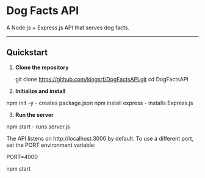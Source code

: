 # Dog Facts API

A Node.js + Express.js API that serves dog facts.

-----

## Quickstart

1. **Clone the repository**

   git clone https://github.com/kingsrf/DogFactsAPI.git
   cd DogFactsAPI

2. **Initialize and install**

npm init -y           -  creates package.json
npm install express   -  installs Express.js

3. **Run the server**

npm start             - runs server.js

The API listens on http://localhost:3000 by default. To use a different port, set the PORT environment variable:

PORT=4000 

npm start
